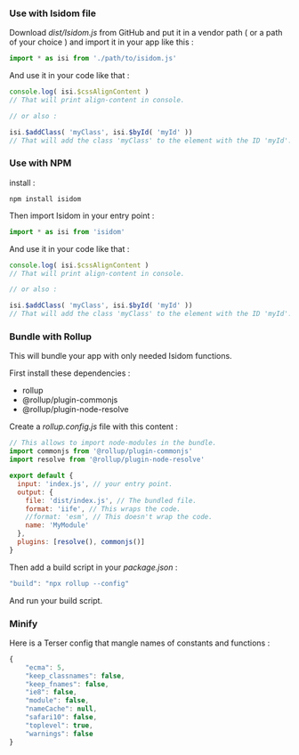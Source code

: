 ### Use with Isidom file

Download *dist/Isidom.js* from GitHub and put it in a vendor path ( or a path of your choice ) and import it in your app like this :

```javascript
import * as isi from './path/to/isidom.js'
```

And use it in your code like that :

```javascript
console.log( isi.$cssAlignContent )
// That will print align-content in console.

// or also :

isi.$addClass( 'myClass', isi.$byId( 'myId' ))
// That will add the class 'myClass' to the element with the ID 'myId'.
```


### Use with NPM

install :

```
npm install isidom
```

Then import Isidom in your entry point :

```javascript
import * as isi from 'isidom'
```
And use it in your code like that :

```javascript
console.log( isi.$cssAlignContent )
// That will print align-content in console.

// or also :

isi.$addClass( 'myClass', isi.$byId( 'myId' ))
// That will add the class 'myClass' to the element with the ID 'myId'.
```


### Bundle with Rollup
This will bundle your app with only needed Isidom functions.

First install these dependencies :
  - rollup
  - @rollup/plugin-commonjs
  - @rollup/plugin-node-resolve

Create a *rollup.config.js* file with this content :

```javascript
// This allows to import node-modules in the bundle.
import commonjs from '@rollup/plugin-commonjs'
import resolve from '@rollup/plugin-node-resolve'

export default {
  input: 'index.js', // your entry point.
  output: {
    file: 'dist/index.js', // The bundled file.
    format: 'iife', // This wraps the code.
    //format: 'esm', // This doesn't wrap the code.
    name: 'MyModule'
  },
  plugins: [resolve(), commonjs()]
}
```

Then add a build script in your *package.json* :
```javascript
"build": "npx rollup --config"
```

And run your build script.

### Minify
Here is a Terser config that mangle names of constants and functions :

```javascript
{
    "ecma": 5,
    "keep_classnames": false,
    "keep_fnames": false,
    "ie8": false,
    "module": false,
    "nameCache": null,
    "safari10": false,
    "toplevel": true,
    "warnings": false
}
```

